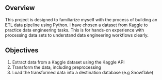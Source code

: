 ## Overview

This project is designed to familiarize myself with the process of building an ETL data pipeline using Python. I have chosen a dataset from Kaggle to practice data engineering tasks. This is for hands-on experience with processing data sets to understand data engineering workflows clearly.

## Objectives 

1. Extract data from a Kaggle dataset using the Kaggle API
2. Transform the data, including preprocessing 
3. Load the transformed data into a destination database (e.g Snowflake)